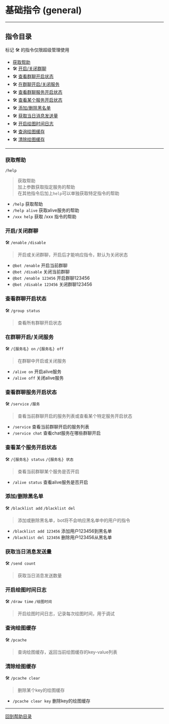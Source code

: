 # 基础指令 (general)

---

## 指令目录

标记 🛠️ 的指令仅限超级管理使用

- [获取帮助](#获取帮助)
- 🛠️ [开启/关闭群聊](#开启关闭群聊)
- 🛠️ [查看群聊开启状态](#查看群聊开启状态)
- 🛠️ [在群聊开启/关闭服务](#在群聊开启关闭服务)
- 🛠️ [查看群聊服务开启状态](#查看群聊服务开启状态)
- 🛠️ [查看某个服务开启状态](#查看某个服务开启状态)
- 🛠️ [添加/删除黑名单](#添加删除黑名单)
- 🛠️ [获取当日消息发送量](#获取当日消息发送量)
- 🛠️ [开启绘图时间日志](#开启绘图时间日志)
- 🛠️ [查询绘图缓存](#查询绘图缓存)
- 🛠️ [清除绘图缓存](#清除绘图缓存)

---


### 获取帮助
`/help`
> 获取帮助  
加上参数获取指定服务的帮助  
在其他指令后加上`help`可以单独获取特定指令的帮助 
 
- `/help` 获取帮助
- `/help alive` 获取alive服务的帮助
- `/xxx help` 获取 /xxx 指令的帮助


### 开启/关闭群聊
🛠️ `/enable` `/disable`
> 开启或关闭群聊，开启后才能响应指令，默认为关闭状态  

- `@bot /enable` 开启当前群聊
- `@bot /disable` 关闭当前群聊
- `@bot /enable 123456` 开启群聊123456
- `@bot /disable 123456` 关闭群聊123456


### 查看群聊开启状态
🛠️ `/group status`
> 查看所有群聊开启状态


### 在群聊开启/关闭服务
🛠️ `/{服务名} on` `/{服务名} off`
> 在群聊中开启或关闭服务  

- `/alive on` 开启alive服务
- `/alive off` 关闭alive服务


### 查看群聊服务开启状态
🛠️ `/service` `/服务`
> 查看当前群聊开启的服务列表或查看某个特定服务开启状态

- `/service` 查看当前群聊开启的服务列表
- `/service chat` 查看chat服务在哪些群聊开启


### 查看某个服务开启状态
🛠️ `/{服务名} status` `/{服务名} 状态`
> 查看当前群聊某个服务是否开启

- `/alive status` 查看alive服务是否开启


### 添加/删除黑名单
🛠️ `/blacklist add` `/blacklist del`
> 添加或删除黑名单，bot将不会响应黑名单中的用户的指令  

- `/blacklist add 123456` 添加用户123456到黑名单
- `/blacklist del 123456` 删除用户123456从黑名单


### 获取当日消息发送量
🛠️ `/send count`
> 获取当日消息发送数量


### 开启绘图时间日志
🛠️ `/draw time` `/绘图时间`
> 开启绘图时间日志，记录每次绘图时间，用于调试


### 查询绘图缓存
🛠️ `/pcache`
> 查询绘图缓存，返回当前绘图缓存的key-value列表


### 清除绘图缓存
🛠️ `/pcache clear`
> 删除某个key的绘图缓存

- `/pcache clear key` 删除key的绘图缓存



---

[回到帮助目录](./main.md)